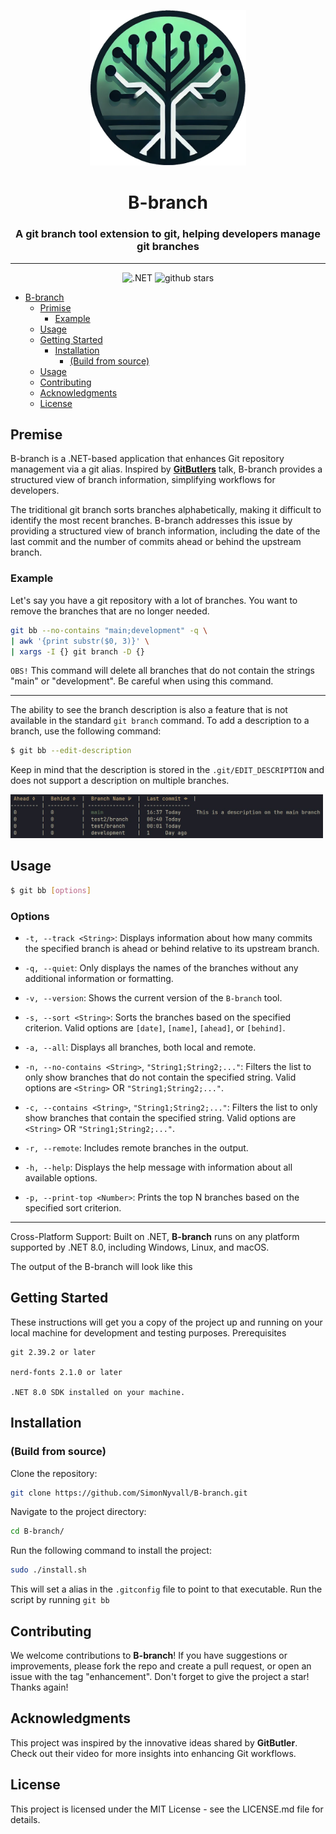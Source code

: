 
<p align="center"><img src="./images/logo.png" alt="logo" width="250px"/></p>
<h1 align="center">B-branch</h1>
<h3 align="center">A git branch tool extension to git, helping developers manage git branches</h3>

<div align="center">
  <hr/>
 <img src="https://img.shields.io/github/actions/workflow/status/SimonNyvall/B-branch/dotnet.yml?style=flat&label=test%2Fbuild" alt=".NET">
 <img src ="https://img.shields.io/github/stars/SimonNyvall/B-branch?style=flat" alt="github stars"/>
</div>


- [B-branch](#b-branch)
  - [Primise](#premise)
    - [Example](#example)
  - [Usage](#usage)
  - [Getting Started](#getting-started)
    - [Installation](#installation)
      - [(Build from source)](#build-from-source)
  - [Usage](#usage)
  - [Contributing](#contributing)
  - [Acknowledgments](#acknowledgments)
  - [License](#license)

## Premise
B-branch is a .NET-based application that enhances Git repository management via  a git alias. Inspired by [**GitButlers**](https://www.youtube.com/watch?v=aolI_Rz0ZqY&t=472s) talk, B-branch provides a structured view of branch information, simplifying workflows for developers.

The triditional git branch sorts branches alphabetically, making it difficult to identify the most recent branches. B-branch addresses this issue by providing a structured view of branch information, including the date of the last commit and the number of commits ahead or behind the upstream branch.


### Example
Let's say you have a git repository with a lot of branches. You want to remove the branches that are no longer needed.

```sh
git bb --no-contains "main;development" -q \
| awk '{print substr($0, 3)}' \
| xargs -I {} git branch -D {}
```
`OBS!` This command will delete all branches that do not contain the strings "main" or "development". Be careful when using this command.

---

The ability to see the branch description is also a feature that is not available in the standard `git branch` command. To add a description to a branch, use the following command:

```sh
$ git bb --edit-description
```

Keep in mind that the description is stored in the `.git/EDIT_DESCRIPTION` and does not support a description on multiple branches.

<img src="./images/screen.jpg" alt="screen" width="500"/>

## Usage

```sh
$ git bb [options]
```

### Options

- `-t, --track <String>`: Displays information about how many commits the specified branch is ahead or behind relative to its upstream branch.

- `-q, --quiet`: Only displays the names of the branches without any additional information or 
formatting.

- `-v, --version`: Shows the current version of the `B-branch` tool.

- `-s, --sort <String>`: Sorts the branches based on the specified criterion. Valid options are `[date]`, `[name]`, `[ahead]`, or `[behind]`.

- `-a, --all`: Displays all branches, both local and remote.

- `-n, --no-contains <String>`, `"String1;String2;..."`: Filters the list to only show branches that 
do not contain the specified string. Valid options are `<String>` OR `"String1;String2;..."`.

- `-c, --contains <String>`, `"String1;String2;..."`: Filters the list to only show branches that contain the specified string. Valid options are `<String>` OR `"String1;String2;..."`.

- `-r, --remote`: Includes remote branches in the output.

- `-h, --help`: Displays the help message with information about all available options.

- `-p, --print-top <Number>`: Prints the top N branches based on the specified sort criterion.

---

Cross-Platform Support: Built on .NET, **B-branch** runs on any platform supported by .NET 8.0, including Windows, Linux, and macOS.

The output of the B-branch will look like this

## Getting Started

These instructions will get you a copy of the project up and running on your local machine for development and testing purposes.
Prerequisites

    git 2.39.2 or later

    nerd-fonts 2.1.0 or later

    .NET 8.0 SDK installed on your machine.

## Installation

### (Build from source)

Clone the repository:

```sh
git clone https://github.com/SimonNyvall/B-branch.git
```

Navigate to the project directory:

```sh
cd B-branch/
```

Run the following command to install the project:

```sh
sudo ./install.sh
```

This will set a alias in the `.gitconfig` file to point to that executable.
Run the script by running `git bb`

## Contributing

We welcome contributions to **B-branch**! If you have suggestions or improvements, please fork the repo and create a pull request, or open an issue with the tag "enhancement". Don't forget to give the project a star! Thanks again!

## Acknowledgments

This project was inspired by the innovative ideas shared by **GitButler**. Check out their video for more insights into enhancing Git workflows.

## License

This project is licensed under the <a src="./LICENSE">MIT License</a> - see the LICENSE.md file for details.
